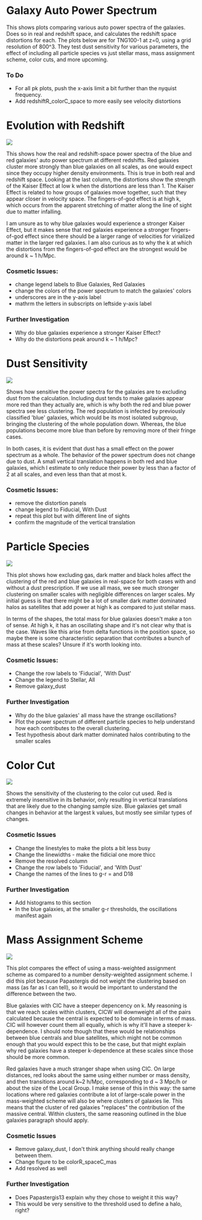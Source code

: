 # Galaxy Auto Power Spectrum

This shows plots comparing various auto power spectra of the galaxies. Does so in real and redshift space, and calculates the redshift space distortions for each. The plots below are for TNG100-1 at z=0, using a grid resolution of 800^3. They test dust sensitivity for various parameters, the effect of including all particle species vs just stellar mass, mass assignment scheme, color cuts, and more upcoming.

### To Do
- For all pk plots, push the x-axis limit a bit further than the nyquist frequency.
- Add redshiftR_colorC_space to more easily see velocity distortions

# Evolution with Redshift

<img src='redshiftR_spaceC_color.png'>

This shows how the real and redshift-space power spectra of the blue and red galaxies' auto power spectrum at different redshifts. Red galaxies cluster more strongly than blue galaxies on all scales, as one would expect since they occupy higher density environments. This is true in both real and redshift space. Looking at the last column, the distortions show the strength of the Kaiser Effect at low k when the distortions are less than 1. The Kaiser Effect is related to how groups of galaxies move together, such that they appear closer in velocity space. The fingers-of-god effect is at high k, which occurs from the apparent stretching of matter along the line of sight due to matter infalling.

I am unsure as to why blue galaxies would experience a stronger Kaiser Effect, but it makes sense that red galaxies experience a stronger fingers-of-god effect since there should be a larger range of velocities for virialized matter in the larger red galaxies. I am also curious as to why the k at which the distortions from the fingers-of-god effect are the strongest would be around k ~ 1 h/Mpc.

### Cosmetic Issues:
- change legend labels to Blue Galaxies, Red Galaxies
- change the colors of the power spectrum to match the galaxies' colors
- underscores are in the y-axis label
- mathrm the letters in subscripts on leftside y-axis label

### Further Investigation
- Why do blue galaxies experience a stronger Kaiser Effect?
- Why do the distortions peak around k ~ 1 h/Mpc?

# Dust Sensitivity

<img src='redshiftR_colorC_fieldname.png'>

Shows how sensitive the power spectra for the galaxies are to excluding dust from the calculation. Including dust tends to make galaxies appear more red than they actually are, which is why both the red and blue power spectra see less clustering. The red population is infected by previously classified 'blue' galaxies, which would be its most isolated subgroup, bringing the clustering of the whole population down. Whereas, the blue populations become more blue than before by removing more of their fringe cases.

In both cases, it is evident that dust has a small effect on the power spectrum as a whole. The behavior of the power spectrum does not change due to dust. A small vertical translation happens in both red and blue galaxies, which I estimate to only reduce their power by less than a factor of 2 at all scales, and even less than that at most k.

### Cosmetic Issues:
- remove the distortion panels
- change legend to Fiducial, With Dust
- repeat this plot but with different line of sights
- confirm the magnitude of the vertical translation

# Particle Species

<img src='fieldnameR_colorC_species.png'>

This plot shows how excluding gas, dark matter and black holes affect the clustering of the red and blue galaxies in real-space for both cases with and without a dust prescription. If we use all mass, we see much stronger clustering on smaller scales with negligible differences on larger scales. My initial guess is that there might be a lot of smaller dark matter dominated halos as satellites that add power at high k as compared to just stellar mass.

In terms of the shapes, the total mass for blue galaxies doesn't make a ton of sense. At high k, it has an oscillating shape and it's not clear why that is the case. Waves like this arise from delta functions in the position space, so maybe there is some characteristic separation that contributes a bunch of mass at these scales? Unsure if it's worth looking into.

### Cosmetic Issues:
- Change the row labels to 'Fiducial', 'With Dust'
- Change the legend to Stellar, All
- Remove galaxy_dust

### Further Investigation
- Why do the blue galaxies' all mass have the strange oscillations?
- Plot the power spectrum of different particle species to help understand how each contributes to the overall clustering.
- Test hypothesis about dark matter dominated halos contributing to the smaller scales

# Color Cut

<img src='fieldnameR_colorC_color_cut_obs.png'>

Shows the sensitivity of the clustering to the color cut used. Red is extremely insensitive in its behavior, only resulting in vertical translations that are likely due to the changing sample size. Blue galaxies get small changes in behavior at the largest k values, but mostly see similar types of changes.

### Cosmetic Issues
- Change the linestyles to make the plots a bit less busy
- Change the linewidths - make the fidicial one more thicc
- Remove the resolved column
- Change the row labels to 'Fiducial', and 'With Dust'
- Change the names of the lines to g-r = and D18

### Further Investigation
- Add histograms to this section
- In the blue galaxies, at the smaller g-r thresholds, the oscillations manifest again

# Mass Assignment Scheme

<img src='fieldnameR_colorC_mas.png'>

This plot compares the effect of using a mass-weighted assignment scheme as compared to a number density-weighted assignment scheme. I did this plot because Papastergis did not weight the clustering based on mass (as far as I can tell), so it would be important to understand the difference between the two.

Blue galaxies with CIC have a steeper depencency on k. My reasoning is that we reach scales within clusters, CICW will downweight all of the pairs calculated because the central is expected to be dominate in terms of mass. CIC will however count them all equally, which is why it'll have a steeper k-dependence. I should note though that these would be relationships between blue centrals and blue satellites, which might not be common enough that you would expect this to be the case, but that might explain why red galaxies have a steeper k-dependence at these scales since those should be more common.

Red galaxies have a much stranger shape when using CIC. On large distances, red looks about the same using either number or mass density, and then transitions around k~2 h/Mpc, corresponding to d ~ 3 Mpc/h or about the size of the Local Group. I make sense of this in this way: the same locations where red galaxies contribute a lot of large-scale power in the mass-weighted scheme will also be where clusters of galaxies lie. This means that the cluster of red galaxies "replaces" the contribution of the massive central. Within clusters, the same reasoning outlined in the blue galaxies paragraph should apply.

### Cosmetic Issues
- Remove galaxy_dust, I don't think anything should really change between them.
- Change figure to be colorR_spaceC_mas
- Add resolved as well

### Further Investigation
- Does Papastergis13 explain why they chose to weight it this way?
- This would be very sensitive to the threshold used to define a halo, right?